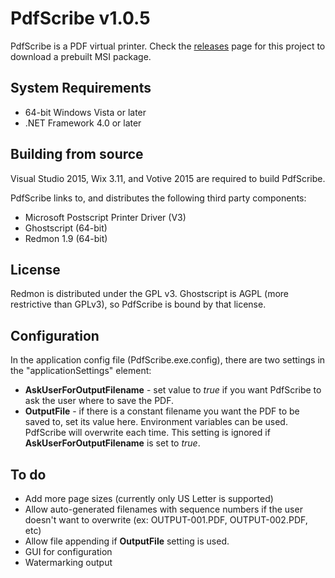 # PdfScribe v1.0.5PdfScribe is a PDF virtual printer. Check the [releases](https://github.com/stchan/PdfScribe/releases) page for this project to download a prebuilt MSI package.## System Requirements* 64-bit Windows Vista or later* .NET Framework 4.0 or later## Building from sourceVisual Studio 2015, Wix 3.11, and Votive 2015 are required to build PdfScribe.PdfScribe links to, and distributes the following third party components:* Microsoft Postscript Printer Driver (V3)* Ghostscript (64-bit)* Redmon 1.9 (64-bit)## LicenseRedmon is distributed under the GPL v3. Ghostscript is AGPL (more restrictive than GPLv3), so PdfScribe is bound by that license.## Configuration In the application config file (PdfScribe.exe.config), there are two settings in the "applicationSettings" element:* ****AskUserForOutputFilename**** - set value to *true* if you want PdfScribe to ask the user where to save the PDF.* ****OutputFile**** - if there is a constant filename you want the PDF to be saved to, set its value here. Environment variables can be used. PdfScribe will overwrite each time. This setting is ignored if  **AskUserForOutputFilename** is set to *true*. ## To do* Add more page sizes (currently only US Letter is supported)* Allow auto-generated filenames with sequence numbers if the user doesn't want to overwrite (ex: OUTPUT-001.PDF, OUTPUT-002.PDF, etc)* Allow file appending if **OutputFile** setting is used.* GUI for configuration* Watermarking output 